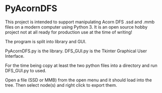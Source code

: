 # PyAcornDFS
This project is intended to support manipulating Acorn DFS .ssd and .mmb files on a modern computer using Python 3.
It is an open source hobby project not at all ready for production use at the time of writing!

The program is split into library and GUI.

PyAcornDFS.py is the library.
DFS_GUI.py is the Tkinter Graphical User Interface.

For the time being copy at least the two python files into a directory and run DFS_GUI.py to used.

Open a file (SSD or MMB) from the open menu and it should load into the tree. Then select node(s) and right click to export them.

